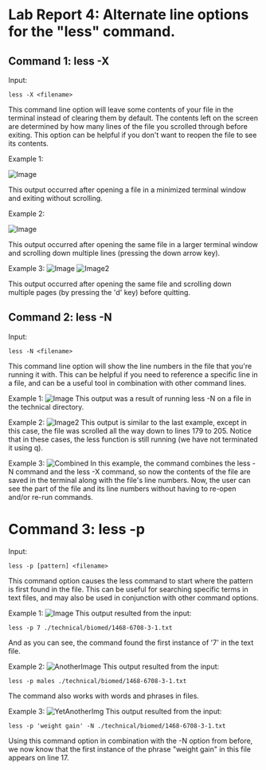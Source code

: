 # Lab Report 4:  Alternate line options for the "less" command.

## Command 1: less -X


Input:
```
less -X <filename>
```
This command line option will leave some contents of your file in the terminal instead of clearing them by default. The contents left on the screen are determined by how many lines of the file you scrolled through before exiting. This option can be helpful if you don't want to reopen the file to see its contents. 

Example 1:

![Image](less-x.JPG)

This output occurred after opening a file in a minimized terminal window and exiting without scrolling.

Example 2:

![Image](less-x2.JPG)

This output occurred after opening the same file in a larger terminal window and scrolling down multiple lines (pressing the down arrow key).

Example 3:
![Image](less-x3.JPG)
![Image2](less-x4.jpg)

This output occurred after opening the same file and scrolling down multiple pages (by pressing the 'd' key) before quitting.


## Command 2: less -N

Input:
```
less -N <filename>
```
This command line option will show the line numbers in the file that you're running it with. This can be helpful if you need to reference a specific line in a file, and can be a useful tool in combination with other command lines.

Example 1:
![Image](less-n.JPG)
This output was a result of running less -N on a file in the technical directory.

Example 2:
![Image2](less-n2.JPG)
This output is similar to the last example, except in this case, the file was scrolled all the way down to lines 179 to 205. Notice that in these cases, the less function is still running (we have not terminated it using q).

Example 3:
![Combined](less-n-x.JPG)
In this example, the command combines the less -N command and the less -X command, so now the contents of the file are saved in the terminal along with the file's line numbers. Now, the user can see the part of the file and its line numbers without having to re-open and/or re-run commands.

# Command 3: less -p

Input:
```
less -p [pattern] <filename>
```

This command option causes the less command to start where the pattern is first found in the file. This can be useful for searching specific terms in text files, and may also be used in conjunction with other command options.

Example 1:
![Image](less-p1.JPG)
This output resulted from the input:
```
less -p 7 ./technical/biomed/1468-6708-3-1.txt
```
And as you can see, the command found the first instance of '7' in the text file.

Example 2:
![AnotherImage](less-p2.JPG)
This output resulted from the input:
```
less -p males ./technical/biomed/1468-6708-3-1.txt
```
The command also works with words and phrases in files.

Example 3:
![YetAnotherImg](less-p3.JPG)
This output resulted from the input:
```
less -p 'weight gain' -N ./technical/biomed/1468-6708-3-1.txt
```
Using this command option in combination with the -N option from before, we now know that the first instance of the phrase "weight gain" in this file appears on line 17.